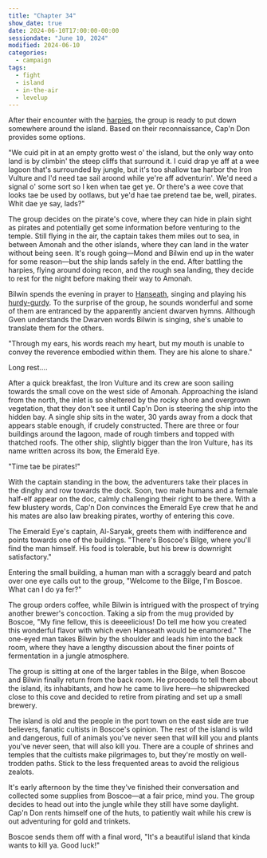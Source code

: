 ```yaml
---
title: "Chapter 34"
show_date: true
date: 2024-06-10T17:00:00-00:00
sessiondate: "June 10, 2024"
modified: 2024-06-10
categories:
  - campaign
tags:
  - fight
  - island
  - in-the-air
  - levelup
---
```


After their encounter with the [harpies](https://www.dndbeyond.com/monsters/16919-harpy),
the group is ready to put down somewhere around the island. Based on their reconnaissance,
Cap'n Don provides some options.

"We cuid pit in at an empty grotto west o' the island, but the only way onto land is by
climbin' the steep cliffs that surround it. I cuid drap ye aff at a wee lagoon that's
surrounded by jungle, but it's too shallow tae harbor the Iron Vulture and I'd need tae
sail aroond while ye're aff adventurin'. We'd need a signal o' some sort so I ken when
tae get ye. Or there's a wee cove that looks tae be used by ootlaws, but ye'd hae tae
pretend tae be, well, pirates. Whit dae ye say, lads?"

<!-- English version
We could put in at an empty grotto west of the island, but the only way onto land is by 
climbing the steep cliffs that surround it. I could drop you off at a small lagoon that's 
surrounded by jungle, but it's too shallow to harbor the Iron Vulture and I'd need to sail 
around while you're off adventuring. We'd need a signal of some sort so I know when to get you. 
Or there's a small cove that looks to be used by outlaws, but you'd have to pretend to be, well, 
pirates. What do ya say, lads?
-->

The group decides on the pirate's cove, where they can hide in plain sight as pirates and
potentially get some information before venturing to the temple. Still flying in the air,
the captain takes them miles out to sea, in between Amonah and the other islands, where
they can land in the water without being seen. It's rough going—Mond and Bilwin end
up in the water for some reason—but the ship lands safely in the end. After battling the
harpies, flying around doing recon, and the rough sea landing, they decide to rest for
the night before making their way to Amonah.

Bilwin spends the evening in prayer to [Hanseath](https://forgottenrealms.fandom.com/wiki/Hanseath),
singing and playing his [hurdy-gurdy](https://en.wikipedia.org/wiki/Hurdy-gurdy). To the
surprise of the group, he sounds wonderful and some of them are entranced by the apparently
ancient dwarven hymns. Although Gven understands the Dwarven words Bilwin is singing, she's
unable to translate them for the others.

"Through my ears, his words reach my heart, but my mouth is unable to convey the reverence
embodied within them. They are his alone to share."

Long rest....

After a quick breakfast, the Iron Vulture and its crew are soon sailing towards the small
cove on the west side of Amonah. Approaching the island from the north, the inlet is so
sheltered by the rocky shore and overgrown vegetation, that they don't see it until Cap'n
Don is steering the ship into the hidden bay. A single ship sits in the water, 30 yards away
from a dock that appears stable enough, if crudely constructed. There are three or four
buildings around the lagoon, made of rough timbers and topped with thatched roofs. The other
ship, slightly bigger than the Iron Vulture, has its name written across its bow, the Emerald
Eye.

"Time tae be pirates!"

With the captain standing in the bow, the adventurers take their places in the dinghy and
row towards the dock. Soon, two male humans and a female half-elf appear on the doc,
calmly challenging their right to be there. With a few blustery words, Cap'n Don convinces
the Emerald Eye crew that he and his mates are also law breaking pirates, worthy of
entering this cove.

The Emerald Eye's captain, Al-Saryak, greets them with indifference and points towards one
of the buildings. "There's Boscoe's Bilge, where you'll find the man himself. His food
is tolerable, but his brew is downright satisfactory."

Entering the small building, a human man with a scraggly beard and patch over one eye
calls out to the group, "Welcome to the Bilge, I'm Boscoe. What can I do ya fer?"

The group orders coffee, while Bilwin is intrigued with the prospect of trying
another brewer's concoction. Taking a sip from the mug provided by Boscoe, "My fine
fellow, this is deeeelicious! Do tell me how you created this wonderful flavor with
which even Hanseath would be enamored." The one-eyed man takes Bilwin by the shoulder
and leads him into the back room, where they have a lengthy discussion about the finer
points of fermentation in a jungle atmosphere.

The group is sitting at one of the larger tables in the Bilge, when Boscoe and Bilwin
finally return from the back room. He proceeds to tell them about the island, its
inhabitants, and how he came to live here—he shipwrecked close to this cove and
decided to retire from pirating and set up a small brewery.

The island is old and the people in the port town on the east side are true
believers, fanatic cultists in Boscoe's opinion. The rest of the island is wild
and dangerous, full of animals you've never seen that will kill you and plants
you've never seen, that will also kill you. There are a couple of shrines and
temples that the cultists make pilgrimages to, but they're mostly on well-trodden
paths. Stick to the less frequented areas to avoid the religious zealots.

It's early afternoon by the time they've finished their conversation and collected
some supplies from Boscoe—at a fair price, mind you. The group decides to head out
into the jungle while they still have some daylight. Cap'n Don rents himself one of
the huts, to patiently wait while his crew is out adventuring for gold and trinkets.

Boscoe sends them off with a final word, "It's a beautiful island that kinda wants
to kill ya. Good luck!"

<!-- NOTES -->

<!-- em dash: — | Mac kebyoard shortcut = Option + Shift + Dash (-) -->
<!-- https://oatcookies.neocities.org/dndmoney to convert copper, silver, gold, and more into CP -->
<!-- Frequently used links:
  [Barbarian rage](https://www.thegamer.com/dungeons-dragons-dnd-barbarian-rage-explained-guide/)
  [Chaos Bolt](https://www.dndbeyond.com/spells/14761-chaos-bolt)
  [Hellish Rebuke](https://www.dndbeyond.com/spells/hellish-rebuke)
  [hurdy-gurdy](https://en.wikipedia.org/wiki/Hurdy-gurdy)
  [Mind Spike](http://dnd5e.wikidot.com/spell:mind-spike)
  [Shillelagh](https://www.dndbeyond.com/spells/2249-shillelagh)
  [Spiritual Weapon](https://www.dndbeyond.com/spells/2133-guiding-bolt)
-->
<!--
  Lists of spells for the classes:
    - Bard spells: https://www.dndbeyond.com/spells/class/1-bard
    - Cleric spells: https://www.dndbeyond.com/spells/class/cleric 
    - Druid spells: https://www.dndbeyond.com/spells/class/druid
    - Sorcerer spells: https://www.dndbeyond.com/spells/class/sorcerer
  Monsters: https://www.dndbeyond.com/monsters
-->
<!-- Directions on a boat:
  Port = left side
  Starboard = right side
  Bow = front
  Aft = back (inside the ship, on board)
  Stern = back (outside, offboard)
-->
